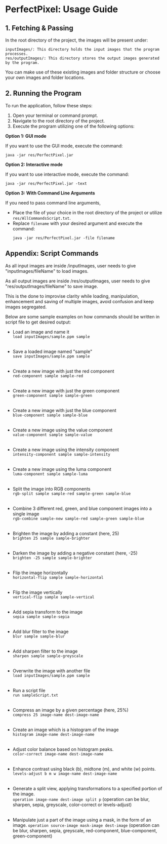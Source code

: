 
# PerfectPixel: Usage Guide

## 1. Fetching & Passing
In the root directory of the project, the images will be present under:

    inputImages/: This directory holds the input images that the program processes.
    res/outputImages/: This directory stores the output images generated by the program.

You can make use of these existing images and folder structure or choose your own images and folder locations.

## 2. Running the Program

To run the application, follow these steps:

1. Open your terminal or command prompt.
2. Navigate to the root directory of the project.
3. Execute the program utilizing one of the following options:

**Option 1: GUI mode**

If you want to use the GUI mode, execute the command:
  ```
  java -jar res/PerfectPixel.jar
  ```

**Option 2: Interactive mode**

If you want to use interactive mode, execute the command:
  ```
  java -jar res/PerfectPixel.jar -text
  ```

**Option 3: With Command Line Arguments**

If you need to pass command line arguments,
- Place the file of your choice in the root directory of the project or utilize `res/AllCommandsScript.txt`.
- Replace `filename` with your desired argument and execute the command:
  ```
  java -jar res/PerfectPixel.jar -file filename
  ```

## Appendix: Script Commands
As all input images are inside /inputImages, user needs to give "inputImages/fileName" to load images.

As all output images are inside /res/outputImages, user needs to give "res/outputImages/fileName" to save image.

This is the done to improvise clarity while loading, manipulation, enhancement and saving of multiple images, avoid confusion and keep images segregated.

Below are some sample examples on how commands should be written in script file to get desired output:
- Load an image and name it\
  `load inputImages/sample.ppm sample`<br/><br/>

- Save a loaded image named "sample"\
  `save inputImages/sample.ppm sample`<br/><br/>

- Create a new image with just the red component\
  `red-component sample sample-red`<br/><br/>

- Create a new image with just the green component\
  `green-component sample sample-green`<br/><br/>

- Create a new image with just the blue component\
  `blue-component sample sample-blue`<br/><br/>

- Create a new image using the value component\
  `value-component sample sample-value`<br/><br/>

- Create a new image using the intensity component\
  `intensity-component sample sample-intensity`<br/><br/>

- Create a new image using the luma component\
  `luma-component sample sample-luma`<br/><br/>

- Split the image into RGB components\
  `rgb-split sample sample-red sample-green sample-blue`<br/><br/>

- Combine 3 different red, green, and blue component images into a single image\
  `rgb-combine sample-new sample-red sample-green sample-blue`<br/><br/>

- Brighten the image by adding a constant (here, 25)\
  `brighten 25 sample sample-brighter`<br/><br/>

- Darken the image by adding a negative constant (here, -25)\
  `brighten -25 sample sample-brighter`<br/><br/>

- Flip the image horizontally\
  `horizontal-flip sample sample-horizontal`<br/><br/>

- Flip the image vertically\
  `vertical-flip sample sample-vertical`<br/><br/>

- Add sepia transform to the image\
  `sepia sample sample-sepia`<br/><br/>

- Add blur filter to the image\
  `blur sample sample-blur`<br/><br/>

- Add sharpen filter to the image\
  `sharpen sample sample-greyscale`<br/><br/>

- Overwrite the image with another file\
  `load inputImages/sample.ppm sample`<br/><br/>

- Run a script file\
  `run sampleScript.txt`<br/><br/>

- Compress an image by a given percentage (here, 25%)\
  `compress 25 image-name dest-image-name`<br/><br/>

- Create an image which is a histogram of the image\
  `histogram image-name dest-image-name`<br/><br/>

- Adjust color balance based on histogram peaks.\
  `color-correct image-name dest-image-name`<br/><br/>

- Enhance contrast using black (b), midtone (m), and white (w) points.\
  `levels-adjust b m w image-name dest-image-name`<br/><br/>

- Generate a split view, applying transformations to a specified portion of the image.\
  `operation image-name dest-image split p` (operation can be blur, sharpen, sepia, greyscale, color-correct or levels-adjust)<br/><br/>

- Manipulate just a part of the image using a mask, in the form of an image. 
  `operation source-image mask-image dest-image` (operation can be blur, sharpen, sepia, greyscale, red-component, blue-component, green-component)<br/><br/>

